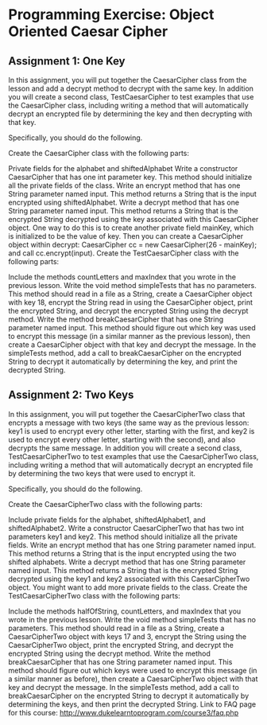 # Programming Exercise: Object Oriented Caesar Cipher

## Assignment 1: One Key
In this assignment, you will put together the CaesarCipher class from the lesson and add a decrypt method to decrypt with the same key. In addition you will create a second class, TestCaesarCipher to test examples that use the CaesarCipher class, including writing a method that will automatically decrypt an encrypted file by determining the key and then decrypting with that key.

Specifically, you should do the following.

Create the CaesarCipher class with the following parts:

Private fields for the alphabet and shiftedAlphabet
Write a constructor CaesarCipher that has one int parameter key. This method should initialize all the private fields of the class.
Write an encrypt method that has one String parameter named input. This method returns a String that is the input encrypted using shiftedAlphabet.
Write a decrypt method that has one String parameter named input. This method returns a String that is the encrypted String decrypted using the key associated with this CaesarCipher object. One way to do this is to create another private field mainKey, which is initialized to be the value of key. Then you can create a CaesarCipher object within decrypt: CaesarCipher cc = new CaesarCipher(26 - mainKey); and call cc.encrypt(input).
Create the TestCaesarCipher class with the following parts:

Include the methods countLetters and maxIndex that you wrote in the previous lesson.
Write the void method simpleTests that has no parameters. This method should read in a file as a String, create a CaesarCipher object with key 18, encrypt the String read in using the CaesarCipher object, print the encrypted String, and decrypt the encrypted String using the decrypt method.
Write the method breakCaesarCipher that has one String parameter named input. This method should figure out which key was used to encrypt this message (in a similar manner as the previous lesson), then create a CaesarCipher object with that key and decrypt the message.
In the simpleTests method, add a call to breakCaesarCipher on the encrypted String to decrypt it automatically by determining the key, and print the decrypted String.


## Assignment 2: Two Keys

In this assignment, you will put together the CaesarCipherTwo class that encrypts a message with two keys (the same way as the previous lesson: key1 is used to encrypt every other letter, starting with the first, and key2 is used to encrypt every other letter, starting with the second), and also decrypts the same message. In addition you will create a second class, TestCaesarCipherTwo to test examples that use the CaesarCipherTwo class, including writing a method that will automatically decrypt an encrypted file by determining the two keys that were used to encrypt it.

Specifically, you should do the following.

Create the CaesarCipherTwo class with the following parts:

Include private fields for the alphabet, shiftedAlphabet1, and shiftedAlphabet2.
Write a constructor CaesarCipherTwo that has two int parameters key1 and key2. This method should initialize all the private fields.
Write an encrypt method that has one String parameter named input. This method returns a String that is the input encrypted using the two shifted alphabets.
Write a decrypt method that has one String parameter named input. This method returns a String that is the encrypted String decrypted using the key1 and key2 associated with this CaesarCipherTwo object. You might want to add more private fields to the class.
Create the TestCaesarCipherTwo class with the following parts:

Include the methods halfOfString, countLetters, and maxIndex that you wrote in the previous lesson.
Write the void method simpleTests that has no parameters. This method should read in a file as a String, create a CaesarCipherTwo object with keys 17 and 3, encrypt the String using the CaesarCipherTwo object, print the encrypted String, and decrypt the encrypted String using the decrypt method.
Write the method breakCaesarCipher that has one String parameter named input. This method should figure out which keys were used to encrypt this message (in a similar manner as before), then create a CaesarCipherTwo object with that key and decrypt the message.
In the simpleTests method, add a call to breakCaesarCipher on the encrypted String to decrypt it automatically by determining the keys, and then print the decrypted String.
Link to FAQ page for this course: http://www.dukelearntoprogram.com/course3/faq.php